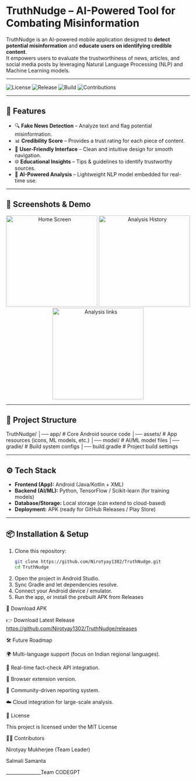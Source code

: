 # TruthNudge – AI-Powered Tool for Combating Misinformation

TruthNudge is an AI-powered mobile application designed to **detect potential misinformation** and **educate users on identifying credible content**.  
It empowers users to evaluate the trustworthiness of news, articles, and social media posts by leveraging Natural Language Processing (NLP) and Machine Learning models.

---

<p align="center">  
  
  ![License](https://img.shields.io/badge/License-MIT-green.svg)  ![Release](https://img.shields.io/github/v/release/Nirotyay1302/TruthNudge) ![Build](https://img.shields.io/badge/Build-Android%20Studio-blue) ![Contributions](https://img.shields.io/badge/Contributions-Welcome-orange)
</p>

---

## 🚀 Features
- 🔍 **Fake News Detection** – Analyze text and flag potential misinformation.  
- 📊 **Credibility Score** – Provides a trust rating for each piece of content.  
- 📱 **User-Friendly Interface** – Clean and intuitive design for smooth navigation.  
- 🌐 **Educational Insights** – Tips & guidelines to identify trustworthy sources.  
- 🧠 **AI-Powered Analysis** – Lightweight NLP model embedded for real-time use.  

---

## 📸 Screenshots & Demo

<p align="center">
  <img src="screenshots/home_screen.png" alt="Home Screen" width="250"/>
  <img src="screenshots/history_screen.png" alt="Analysis History" width="250"/>
  <img src="screenshots/check claim_screen.png" alt="Analysis links" width="250"/>
</p>

---

## 📂 Project Structure
TruthNudge/
│── app/ # Core Android source code
│── assets/ # App resources (icons, ML models, etc.)
│── model/ # AI/ML model files
│── gradle/ # Build system configs
│── build.gradle # Project build settings

---

## ⚙️ Tech Stack
- **Frontend (App):** Android (Java/Kotlin + XML)  
- **Backend (AI/ML):** Python, TensorFlow / Scikit-learn (for training models)  
- **Database/Storage:** Local storage (can extend to cloud-based)  
- **Deployment:** APK (ready for GitHub Releases / Play Store)  

---

## 📦 Installation & Setup
1. Clone this repository:
   ```bash
   git clone https://github.com/Nirotyay1302/TruthNudge.git
   cd TruthNudge
2. Open the project in Android Studio.
3. Sync Gradle and let dependencies resolve.
4. Connect your Android device / emulator.
5. Run the app, or install the prebuilt APK from Releases

📲 Download APK

👉 Download Latest Release
https://github.com/Nirotyay1302/TruthNudge/releases

🛠 Future Roadmap

🌍 Multi-language support (focus on Indian regional languages).

🔗 Real-time fact-check API integration.

🧩 Browser extension version.

👥 Community-driven reporting system.

☁️ Cloud integration for large-scale analysis.

📜 License

This project is licensed under the MIT License

👨‍💻 Contributors

Nirotyay Mukherjee (Team Leader)

Salmali Samanta 

_______________Team CODEGPT
